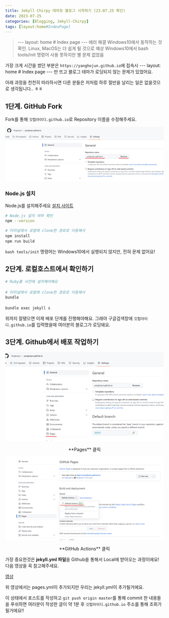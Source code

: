 ```yaml
---
title: Jekyll Chirpy 테마로 블로그 시작하기 (23.07.25 확인)
date: 2023-07-25
categories: [Blogging, Jekyll-Chirpy]
tags: [layout:home#IndexPage]
---
```


> --- layout: home # Index page --- 에러 해결
> Windows10에서 동작하는 것 확인. Linux, MacOS는 더 쉽게 될 것으로 예상
> Windows10에서 bash tools/init 명령어 사용 못하지만 별 문제 없었음

가장 크게 시간을 썼던 부분은 `https://yanghojun.github.io`에 접속시 --- layout: home # Index page --- 만 뜨고 블로그 테마가 로딩되지 않는 문제가 있었어요.

아래 과정을 천천히 따라하시면 다른 분들은 저처럼 하루 절반을 날리는 일은 없을것으로 생각됩니다.. ㅎㅎ

## 1단계. GitHub Fork

Fork를 통해 `깃헙아이디.github.io`로 Repository 이름을 수정해주세요.

![Repo 수정](../images/image-3.png)

### Node.js 설치

Node.js를 설치해주세요 [설치 사이트](https://nodejs.org/ko/download)

```bash
# Node.js 설치 여부 확인
npm --version
```

```bash
# 터미널에서 로컬에 clone한 경로로 이동해서
npm install
npm run build
```

`bash tools/init` 명령어는 Windows10에서 실행되지 않지만, 전혀 문제 없어요!

## 2단계. 로컬호스트에서 확인하기

```bash
# Ruby를 사전에 설치해야해요

# 터미널에서 로컬에 clone한 경로로 이동해서
bundle

bundle exec jekyll s
```

위까지 잘됐으면 이제 배포 단계를 진행해야해요. 그래야 구글검색창에 `깃헙아이디.github.io`를 입력했을때 여러분의 블로그가 로딩돼요.

## 3단계. Github에서 배포 작업하기

![Alt text](/images/image-4.png)

<div align="center" markdown="1">
**Pages** 클릭
</div>

![Alt text](/images/image-5.png)

<div align="center" markdown="1">
**GitHub Actions** 클릭
</div>

가장 중요한것은 **jekyll.yml 파일**을 Github을 통해서 Local에 받아오는 과정이에요! 다음 영상을 꼭 참고해주세요.

[영상](https://www.youtube.com/shorts/Kq28yBigDYw)

위 영상에서는 pages.yml이 추가되지만 우리는 jekyll.yml이 추가될거에요.

이 상태에서 포스트를 작성하고 `git push origin master`를 통해 commit 한 내용들을 푸쉬하면 여러분이 작성한 글이 약 1분 후 `깃헙아이디.github.io` 주소를 통해 조회가 될거에요!!